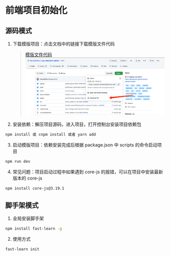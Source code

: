 # 前端项目初始化

## 源码模式

1. 下载模版项目：点击文档中的链接下载模版文件代码
   > [模版文件代码](https://github.com/PanJiaChen/vue-element-admin/tree/4.4.0)
   > ![detail](../images/moban.png)
2. 安装依赖：解压项目源码，进入项目，打开控制台安装项目依赖包

```bash
npm install 或 cnpm install 或者 yarn add
```

3. 启动模版项目：依赖安装完成后根据 package.json 中 scripts 的命令启动项目

```bash
npm run dev
```

4. 常见问题：项目启动过程中如果遇到 core-js 的报错，可以在项目中安装最新版本的 core-js

```bash
npm install core-js@3.19.1
```

## 脚手架模式

1. 全局安装脚手架

```bash
npm install fast-learn -g
```

2. 使用方式

```bash
fast-learn init
```
